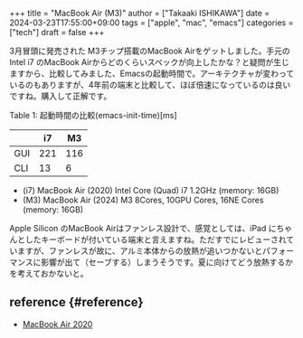 +++
title = "MacBook Air (M3)"
author = ["Takaaki ISHIKAWA"]
date = 2024-03-23T17:55:00+09:00
tags = ["apple", "mac", "emacs"]
categories = ["tech"]
draft = false
+++

3月冒頭に発売された M3チップ搭載のMacBook Airをゲットしました。手元の Intel i7 のMacBook Airからどのくらいスペックが向上したかな？と疑問が生じますから、比較してみました、Emacsの起動時間で。アーキテクチャが変わっているのもありますが、4年前の端末と比較して、ほぼ倍速になっているのは良いですね。購入して正解です。  

<div class="table-caption">
  <span class="table-number">Table 1</span>:
  起動時間の比較(emacs-init-time)[ms]
</div>

|     | i7  | M3  |
|-----|-----|-----|
| GUI | 221 | 116 |
| CLI | 13  | 6   |

-   (i7) MacBook Air (2020) Intel Core (Quad) i7 1.2GHz (memory: 16GB)
-   (M3) MacBook Air (2024) M3 8Cores, 10GPU Cores, 16NE Cores (memory: 16GB)

Apple Silicon のMacBook Airはファンレス設計で、感覚としては、iPad にちゃんとしたキーボードが付いている端末と言えますね。ただすでにレビューされていますが、ファンレスが故に、アルミ本体からの放熱が追いつかないとパフォーマンスに影響が出て（セーブする）しまうそうです。夏に向けてどう放熱するかを考えておかないと。  


## reference {#reference}

-   [MacBook Air 2020](https://pxaka.tokyo/blog/2020/0411-macbook-air-2020/)